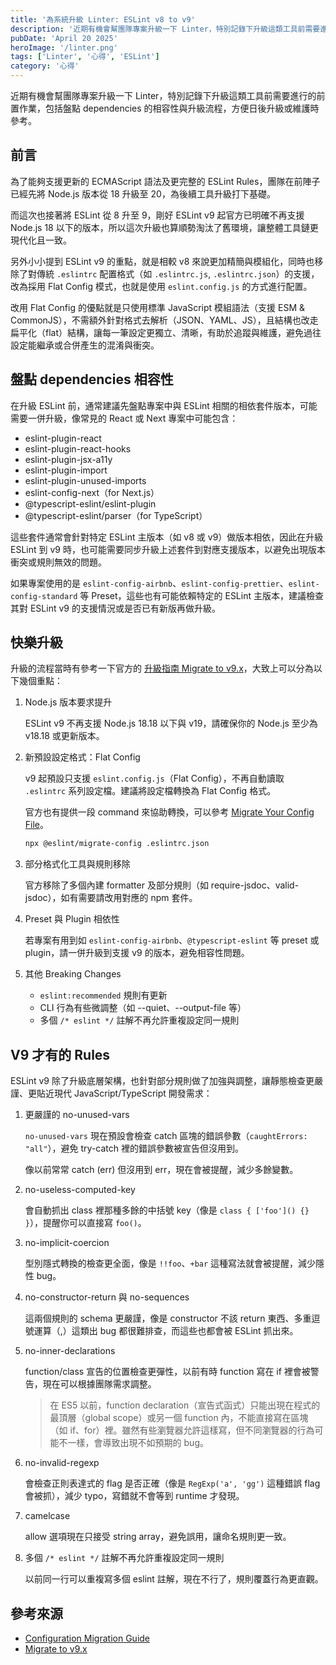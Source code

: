 ```yaml
---
title: '為系統升級 Linter: ESLint v8 to v9'
description: '近期有機會幫團隊專案升級一下 Linter，特別記錄下升級這類工具前需要進行的前置作業，包括盤點 dependencies 的相容性與升級流程，方便日後升級或維護時參考。'
pubDate: 'April 20 2025'
heroImage: '/linter.png'
tags: ['Linter', '心得', 'ESLint']
category: '心得'
---
```


近期有機會幫團隊專案升級一下 Linter，特別記錄下升級這類工具前需要進行的前置作業，包括盤點 dependencies 的相容性與升級流程，方便日後升級或維護時參考。

## 前言

為了能夠支援更新的 ECMAScript 語法及更完整的 ESLint Rules，團隊在前陣子已經先將 Node.js 版本從 18 升級至 20，為後續工具升級打下基礎。

而這次也接著將 ESLint 從 8 升至 9，剛好 ESLint v9 起官方已明確不再支援 Node.js 18 以下的版本，所以這次升級也算順勢淘汰了舊環境，讓整體工具鏈更現代化且一致。

另外小小提到 ESLint v9 的重點，就是相較 v8 來說更加精簡與模組化，同時也移除了對傳統 `.eslintrc` 配置格式（如 `.eslintrc.js`, `.eslintrc.json`）的支援，改為採用 Flat Config 模式，也就是使用 `eslint.config.js` 的方式進行配置。

改用 Flat Config 的優點就是只使用標準 JavaScript 模組語法（支援 ESM & CommonJS），不需額外針對格式去解析（JSON、YAML、JS），且結構也改走扁平化（flat）結構，讓每一筆設定更獨立、清晰，有助於追蹤與維護，避免過往設定能繼承或合併產生的混淆與衝突。

## 盤點 dependencies 相容性

在升級 ESLint 前，通常建議先盤點專案中與 ESLint 相關的相依套件版本，可能需要一併升級，像常見的 React 或 Next 專案中可能包含：

- eslint-plugin-react
- eslint-plugin-react-hooks
- eslint-plugin-jsx-a11y
- eslint-plugin-import
- eslint-plugin-unused-imports
- eslint-config-next（for Next.js）
- @typescript-eslint/eslint-plugin
- @typescript-eslint/parser（for TypeScript）

這些套件通常會針對特定 ESLint 主版本（如 v8 或 v9）做版本相依，因此在升級 ESLint 到 v9 時，也可能需要同步升級上述套件到對應支援版本，以避免出現版本衝突或規則無效的問題。

如果專案使用的是 `eslint-config-airbnb`、`eslint-config-prettier`、`eslint-config-standard` 等 Preset，這些也有可能依賴特定的 ESLint 主版本，建議檢查其對 ESLint v9 的支援情況或是否已有新版再做升級。

## 快樂升級

升級的流程當時有參考一下官方的 [升級指南 Migrate to v9.x](https://eslint.org/docs/latest/use/migrate-to-9.0.0#drop-old-node)，大致上可以分為以下幾個重點：

1. Node.js 版本要求提升

    ESLint v9 不再支援 Node.js 18.18 以下與 v19，請確保你的 Node.js 至少為 v18.18 或更新版本。

2. 新預設設定格式：Flat Config

    v9 起預設只支援 `eslint.config.js`（Flat Config），不再自動讀取 `.eslintrc` 系列設定檔。建議將設定檔轉換為 Flat Config 格式。

    官方也有提供一段 command 來協助轉換，可以參考 [Migrate Your Config File](https://eslint.org/docs/latest/use/configure/migration-guide#migrate-your-config-file)。

    ```bash
    npx @eslint/migrate-config .eslintrc.json
    ```

3. 部分格式化工具與規則移除

    官方移除了多個內建 formatter 及部分規則（如 require-jsdoc、valid-jsdoc），如有需要請改用對應的 npm 套件。

4. Preset 與 Plugin 相依性

    若專案有用到如 `eslint-config-airbnb`、`@typescript-eslint` 等 preset 或 plugin，請一併升級到支援 v9 的版本，避免相容性問題。

5. 其他 Breaking Changes

    - `eslint:recommended` 規則有更新
    - CLI 行為有些微調整（如 --quiet、--output-file 等）
    - 多個 `/* eslint */` 註解不再允許重複設定同一規則

## V9 才有的 Rules

ESLint v9 除了升級底層架構，也針對部分規則做了加強與調整，讓靜態檢查更嚴謹、更貼近現代 JavaScript/TypeScript 開發需求：

1. 更嚴謹的 no-unused-vars

    `no-unused-vars` 現在預設會檢查 catch 區塊的錯誤參數（`caughtErrors: "all"`），避免 try-catch 裡的錯誤參數被宣告但沒用到。

    像以前常常 catch (err) 但沒用到 err，現在會被提醒，減少多餘變數。

2. no-useless-computed-key

    會自動抓出 class 裡那種多餘的中括號 key（像是 `class { ['foo']() {} }`），提醒你可以直接寫 `foo()`。

3. no-implicit-coercion

    型別隱式轉換的檢查更全面，像是 `!!foo`、`+bar` 這種寫法就會被提醒，減少隱性 bug。

4. no-constructor-return 與 no-sequences

    這兩個規則的 schema 更嚴謹，像是 constructor 不該 return 東西、多重逗號運算（,）這類出 bug 都很難排查，而這些也都會被 ESLint 抓出來。

5. no-inner-declarations

    function/class 宣告的位置檢查更彈性，以前有時 function 寫在 if 裡會被警告，現在可以根據團隊需求調整。

    > 在 ES5 以前，function declaration（宣告式函式）只能出現在程式的最頂層（global scope）或另一個 function 內，不能直接寫在區塊（如 if、for）裡。雖然有些瀏覽器允許這樣寫，但不同瀏覽器的行為可能不一樣，會導致出現不如預期的 bug。

6. no-invalid-regexp

    會檢查正則表達式的 flag 是否正確（像是 `RegExp('a', 'gg')` 這種錯誤 flag 會被抓），減少 typo，寫錯就不會等到 runtime 才發現。

7. camelcase

    allow 選項現在只接受 string array，避免誤用，讓命名規則更一致。

8. 多個 `/* eslint */` 註解不再允許重複設定同一規則

    以前同一行可以重複寫多個 eslint 註解，現在不行了，規則覆蓋行為更直觀。

## 參考來源

* [Configuration Migration Guide](https://eslint.org/docs/latest/use/configure/migration-guide)
* [Migrate to v9.x](https://eslint.org/docs/latest/use/migrate-to-9.0.0#drop-old-node)
